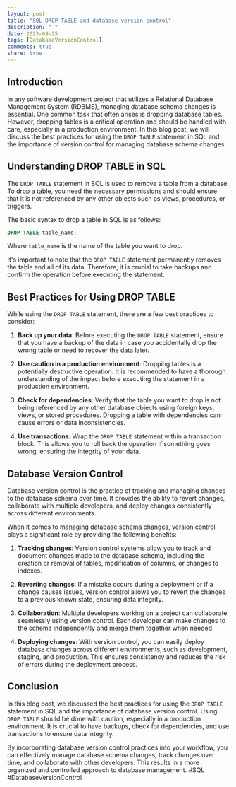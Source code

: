 ```yaml
---
layout: post
title: "SQL DROP TABLE and database version control"
description: " "
date: 2023-09-25
tags: [DatabaseVersionControl]
comments: true
share: true
---
```


## Introduction

In any software development project that utilizes a Relational Database Management System (RDBMS), managing database schema changes is essential. One common task that often arises is dropping database tables. However, dropping tables is a critical operation and should be handled with care, especially in a production environment. In this blog post, we will discuss the best practices for using the `DROP TABLE` statement in SQL and the importance of version control for managing database schema changes.

## Understanding DROP TABLE in SQL

The `DROP TABLE` statement in SQL is used to remove a table from a database. To drop a table, you need the necessary permissions and should ensure that it is not referenced by any other objects such as views, procedures, or triggers. 

The basic syntax to drop a table in SQL is as follows:

```sql
DROP TABLE table_name;
```

Where `table_name` is the name of the table you want to drop.

It's important to note that the `DROP TABLE` statement permanently removes the table and all of its data. Therefore, it is crucial to take backups and confirm the operation before executing the statement.

## Best Practices for Using DROP TABLE

While using the `DROP TABLE` statement, there are a few best practices to consider:

1. **Back up your data**: Before executing the `DROP TABLE` statement, ensure that you have a backup of the data in case you accidentally drop the wrong table or need to recover the data later.

2. **Use caution in a production environment**: Dropping tables is a potentially destructive operation. It is recommended to have a thorough understanding of the impact before executing the statement in a production environment.

3. **Check for dependencies**: Verify that the table you want to drop is not being referenced by any other database objects using foreign keys, views, or stored procedures. Dropping a table with dependencies can cause errors or data inconsistencies.

4. **Use transactions**: Wrap the `DROP TABLE` statement within a transaction block. This allows you to roll back the operation if something goes wrong, ensuring the integrity of your data.

## Database Version Control

Database version control is the practice of tracking and managing changes to the database schema over time. It provides the ability to revert changes, collaborate with multiple developers, and deploy changes consistently across different environments.

When it comes to managing database schema changes, version control plays a significant role by providing the following benefits:

1. **Tracking changes**: Version control systems allow you to track and document changes made to the database schema, including the creation or removal of tables, modification of columns, or changes to indexes.

2. **Reverting changes**: If a mistake occurs during a deployment or if a change causes issues, version control allows you to revert the changes to a previous known state, ensuring data integrity.

3. **Collaboration**: Multiple developers working on a project can collaborate seamlessly using version control. Each developer can make changes to the schema independently and merge them together when needed.

4. **Deploying changes**: With version control, you can easily deploy database changes across different environments, such as development, staging, and production. This ensures consistency and reduces the risk of errors during the deployment process.

## Conclusion

In this blog post, we discussed the best practices for using the `DROP TABLE` statement in SQL and the importance of database version control. Using `DROP TABLE` should be done with caution, especially in a production environment. It is crucial to have backups, check for dependencies, and use transactions to ensure data integrity.

By incorporating database version control practices into your workflow, you can effectively manage database schema changes, track changes over time, and collaborate with other developers. This results in a more organized and controlled approach to database management. #SQL #DatabaseVersionControl